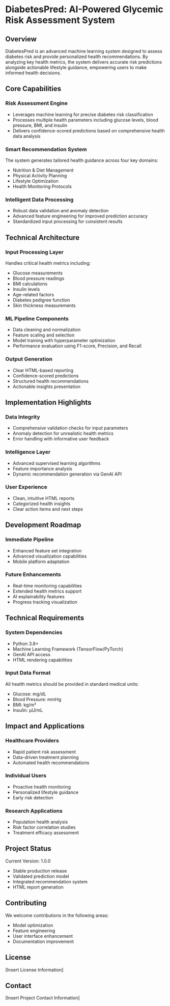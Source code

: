 # DiabetesPred: AI-Powered Glycemic Risk Assessment System

## Overview

DiabetesPred is an advanced machine learning system designed to assess diabetes risk and provide personalized health recommendations. By analyzing key health metrics, the system delivers accurate risk predictions alongside actionable lifestyle guidance, empowering users to make informed health decisions.

## Core Capabilities

### Risk Assessment Engine
- Leverages machine learning for precise diabetes risk classification
- Processes multiple health parameters including glucose levels, blood pressure, BMI, and insulin
- Delivers confidence-scored predictions based on comprehensive health data analysis

### Smart Recommendation System
The system generates tailored health guidance across four key domains:
- Nutrition & Diet Management
- Physical Activity Planning
- Lifestyle Optimization
- Health Monitoring Protocols

### Intelligent Data Processing
- Robust data validation and anomaly detection
- Advanced feature engineering for improved prediction accuracy
- Standardized input processing for consistent results

## Technical Architecture

### Input Processing Layer
Handles critical health metrics including:
- Glucose measurements
- Blood pressure readings
- BMI calculations
- Insulin levels
- Age-related factors
- Diabetes pedigree function
- Skin thickness measurements

### ML Pipeline Components
- Data cleaning and normalization
- Feature scaling and selection
- Model training with hyperparameter optimization
- Performance evaluation using F1-score, Precision, and Recall

### Output Generation
- Clear HTML-based reporting
- Confidence-scored predictions
- Structured health recommendations
- Actionable insights presentation

## Implementation Highlights

### Data Integrity
- Comprehensive validation checks for input parameters
- Anomaly detection for unrealistic health metrics
- Error handling with informative user feedback

### Intelligence Layer
- Advanced supervised learning algorithms
- Feature importance analysis
- Dynamic recommendation generation via GenAI API

### User Experience
- Clean, intuitive HTML reports
- Categorized health insights
- Clear action items and next steps

## Development Roadmap

### Immediate Pipeline
- Enhanced feature set integration
- Advanced visualization capabilities
- Mobile platform adaptation

### Future Enhancements
- Real-time monitoring capabilities
- Extended health metrics support
- AI explainability features
- Progress tracking visualization

## Technical Requirements

### System Dependencies
- Python 3.8+
- Machine Learning Framework (TensorFlow/PyTorch)
- GenAI API access
- HTML rendering capabilities

### Input Data Format
All health metrics should be provided in standard medical units:
- Glucose: mg/dL
- Blood Pressure: mmHg
- BMI: kg/m²
- Insulin: μU/mL

## Impact and Applications

### Healthcare Providers
- Rapid patient risk assessment
- Data-driven treatment planning
- Automated health recommendations

### Individual Users
- Proactive health monitoring
- Personalized lifestyle guidance
- Early risk detection

### Research Applications
- Population health analysis
- Risk factor correlation studies
- Treatment efficacy assessment

## Project Status
Current Version: 1.0.0
- Stable production release
- Validated prediction model
- Integrated recommendation system
- HTML report generation

## Contributing
We welcome contributions in the following areas:
- Model optimization
- Feature engineering
- User interface enhancement
- Documentation improvement

## License
[Insert License Information]

## Contact
[Insert Project Contact Information]
